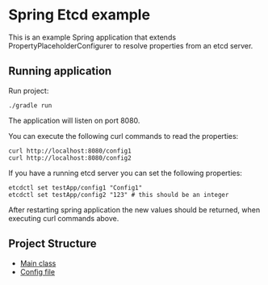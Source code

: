 Spring Etcd example
==========

This is an example Spring application that extends PropertyPlaceholderConfigurer to resolve properties from an etcd server.

Running application
-----

 Run project:

```
./gradle run
```

The application will listen on port 8080.

You can execute the following curl commands to read the properties:

```
curl http://localhost:8080/config1
curl http://localhost:8080/config2
```

If you have a running etcd server you can set the following properties:

```
etcdctl set testApp/config1 "Config1"
etcdctl set testApp/config2 "123" # this should be an integer
```

After restarting spring application the new values should be returned, when executing curl commands above.

Project Structure
-----

* [Main class](src/main/java/com/rodrigosaito/Application.java)
* [Config file](src/main/resources/config.properties)



